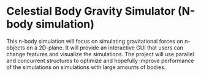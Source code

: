 # Celestial Body Gravity Simulator (N-body simulation)

This n-body simulation will focus on simulating gravitational forces on n-objects on a 2D-plane. It will provide an interactive GUI that users can change features and visualize the simulations. The project will use parallel and concurrent structures to optimize and hopefully improve performance of the simulations on simulations with large amounts of bodies. 
